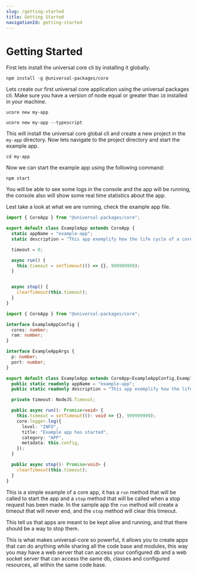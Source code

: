 ```yaml
---
slug: /getting-started
title: Getting Started
navigationId: getting-started
---
```


# Getting Started

First lets install the universal core cli by installing it globally.

```shell
npm install -g @universal-packages/core
```

Lets create our first universal core application using the universal packages cli. Make sure you have a version of node equal or greater than `18` installed in your machine.

<js-only>

```shell
ucore new my-app
```

</js-only>

<ts-only>

```shell
ucore new my-app --typescript
```

</ts-only>

This will install the universal core global cli and create a new project in the `my-app` directory. Now lets navigate to the project directory and start the example app.

```shell
cd my-app
```

Now we can start the example app using the following command:

```shell
npm start
```

You will be able to see some logs in the console and the app will be running, the console also will show some real time statistics about the app.

Lest take a look at what we are running, check the example app file.

```js:title=src/Example.app.js
import { CoreApp } from "@universal-packages/core";

export default class ExampleApp extends CoreApp {
  static appName = "example-app";
  static description = "This app exemplify how the life cycle of a core app goes";

  timeout = 0;

  async run() {
    this.timeout = setTimeout(() => {}, 999999999);
  }


  async stop() {
    clearTimeout(this.timeout);
  }
}
```

```ts:title=src/Example.app.ts
import { CoreApp } from "@universal-packages/core";

interface ExampleAppConfig {
  cores: number;
  ram: number;
}

interface ExampleAppArgs {
  p: number;
  port: number;
}

export default class ExampleApp extends CoreApp<ExampleAppConfig,ExampleAppArgs> {
  public static readonly appName = "example-app";
  public static readonly description = "This app exemplify how the life cycle of a core app goes";

  private timeout: NodeJS.Timeout;

  public async run(): Promise<void> {
    this.timeout = setTimeout((): void => {}, 999999999);
    core.logger.log({
      level: "INFO",
      title: "Example app has started",
      category: "APP",
      metadata: this.config,
    });
  }

  public async stop(): Promise<void> {
    clearTimeout(this.timeout);
  }
}
```

This is a simple example of a core app, it has a `run` method that will be called to start the app and a `stop` method that will be called when a stop request has been made. In the sample app the `run` method will create a timeout that will never end, and the `stop` method will clear this timeout.

This tell us that apps are meant to be kept alive and running, and that there should be a way to stop them.

This is what makes universal-core so powerful, it allows you to create apps that can do anything while sharing all the code base and modules, this way you may have a web server that can access your configured db and a web socket server that can access the same db, classes and configured resources, all within the same code base.
